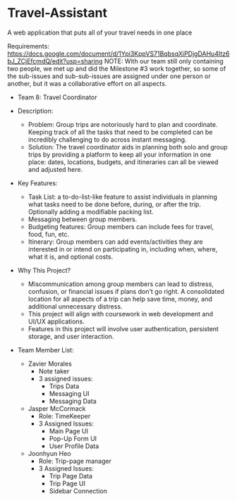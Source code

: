 # Travel-Assistant
A web application that puts all of your travel needs in one place

Requirements: https://docs.google.com/document/d/1Ypi3KppVS71BqbsqXiPDjgDAHu4Itz6bJ_ZCjEfcmdQ/edit?usp=sharing
NOTE: With our team still only containing two people, we met up and did the Milestone #3 work together, so some of the sub-issues and sub-sub-issues are assigned under one person or another, but it was a collaborative effort on all aspects.
- Team 8: Travel Coordinator
  
- Description:
    - Problem: Group trips are notoriously hard to plan and coordinate. Keeping track of all the tasks that need to be completed can be incredibly challenging to do across instant messaging.
    - Solution: The travel coordinator aids in planning both solo and group trips by providing a platform to keep all your information in one place: dates, locations, budgets, and itineraries can all be viewed and adjusted here.
    
- Key Features:
    - Task List: a to-do-list-like feature to assist individuals in planning what tasks need to be done before, during, or after the trip. Optionally adding a modifiable packing list.
    - Messaging between group members.
    - Budgeting features: Group members can include fees for travel, food, fun, etc.
    - Itinerary: Group members can add events/activities they are interested in or intend on participating in, including when, where, what it is, and optional costs.

- Why This Project?
    - Miscommunication among group members can lead to distress, confusion, or financial issues if plans don't go right. A consolidated location for all aspects of a trip can help save time, money, and additional unnecessary distress.
    - This project will align with coursework in web development and UI/UX applications.
    - Features in this project will involve user authentication, persistent storage, and user interaction.  

- Team Member List:
    - Zavier Morales
      - Note taker
      - 3 assigned issues:
        - Trips Data
        - Messaging UI
        - Messaging Data
    - Jasper McCormack
      - Role: TimeKeeper
      - 3 Assigned Issues:
        - Main Page UI
        - Pop-Up Form UI
        - User Profile Data
    - Joonhyun Heo
      - Role: Trip-page manager
      - 3 Assigned Issues:
        - Trip Page Data
        - Trip Page UI
        - Sidebar Connection
